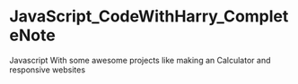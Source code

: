 # JavaScript_CodeWithHarry_CompleteNote
Javascript With some awesome projects like making an Calculator and responsive websites 
